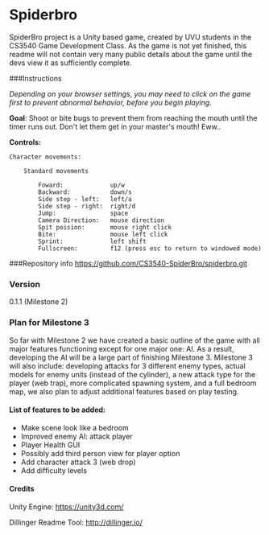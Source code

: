 # Spiderbro

SpiderBro project is a Unity based game, created by UVU students in the CS3540 Game Development Class.  As the game is not yet finished, this readme will not contain very many public details about the game until the devs view it as sufficiently complete.

###Instructions	

*Depending on your browser settings, you may need to click on the game first to prevent abnormal behavior, before you begin playing.*
	
**Goal**: Shoot or bite bugs to prevent them from reaching the mouth until the timer runs out.  Don't let them get in your master's mouth! Eww..
	
	
**Controls:** 
		
	Character movements:
			
		Standard movements

			Foward: 		    up/w
			Backward:		    down/s
			Side step - left: 	left/a			
			Side step - right:	right/d			
			Jump: 			    space		
			Camera Direction: 	mouse direction		
			Spit poision:		mouse right click
			Bite:			    mouse left click
			Sprint:			    left shift
			Fullscreen:		    f12 (press esc to return to windowed mode)


###Repository info
https://github.com/CS3540-SpiderBro/spiderbro.git

### Version
0.1.1 (Milestone 2)

### Plan for Milestone 3


So far with Milestone 2 we have created a basic outline of the game with all major features functioning except for one major one: AI.  As a result, developing the AI will be a large part of finishing Milestone 3.  Milestone 3 will also include: developing attacks for 3 different enemy types, actual models for enemy units (instead of the cylinder), a new attack type for the player (web trap), more complicated spawning system, and a full bedroom map, we also plan to adjust additional features based on play testing.

#### List of features to be added:
- Make scene look like a bedroom
- Improved enemy AI: attack player
- Player Health GUI
- Possibly add third person view for player option
- Add character attack 3 (web drop)
- Add difficulty levels

#### Credits
Unity Engine: https://unity3d.com/

Dillinger Readme Tool: http://dillinger.io/

